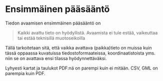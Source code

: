 # Ensimmäinen pääsääntö

Tiedon avaamisen ensimmäinen pääsääntö on 

> Kaikki avattu tieto on hyödyllistä. Avaamista ei tule estää, vaikeuttaa tai estää teknisillä muotoseikoilla

Tällä tarkoitetaan sitä, että vaikka avattava (paikka)tieto on muissa kuin tässä oppaassa kuvatuissa tiedostoformaateissa, koordinaatistoista yms. niin se on avattava ensi tilassa hyödynnettäväksi. 

Lyhyesti kartat ja taulukot PDF:nä on parempi kuin ei mitään. CSV, GML on parempia kuin PDF. 



